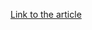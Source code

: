 [Link to the article](https://www.nist.gov/blogs/cybersecurity-insights/staff-stories-spotlight-series-cybersecurity-awareness-month-2024-0)
